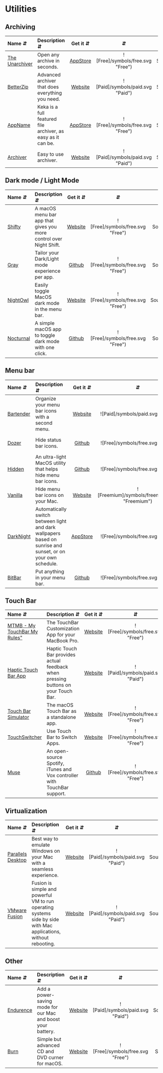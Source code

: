 # Utilities

## Archiving
| Name ⇵ | Description ⇵ | Get it ⇵ | ⇵ | ⇵ |
|:-------|:--------------|:--------:|:-:|:-:|
|[The Unarchiver](https://theunarchiver.com/)| Open any archive in seconds.|[AppStore](https://itunes.apple.com/us/app/the-unarchiver/id425424353?mt=12)|![Free]/symbols/free.svg "Free")|![Closed-Source]/symbols/closed.svg "Closed-Source")|
|[BetterZip](https://macitbetter.com/)| Advanced archiver that does everything you need.|[Website](https://macitbetter.com/)|![Paid]/symbols/paid.svg "Paid")|![Closed-Source]/symbols/closed.svg "Closed-Source")|
|[AppName](https://www.keka.io/)| Keka is a full featured file archiver, as easy as it can be.|[AppStore](https://apps.apple.com/app/keka/id470158793)|![Free]/symbols/free.svg "Free")|![Closed-Source]/symbols/closed.svg "Closed-Source")|
|[Archiver](https://archiverapp.com/)| Easy to use archiver.|[Website](https://archiverapp.com/)|![Paid]/symbols/paid.svg "Paid")|![Closed-Source]/symbols/closed.svg "Closed-Source")|


## Dark mode / Light Mode 
| Name ⇵ | Description ⇵ | Get it ⇵ | ⇵ | ⇵ |
|:-------|:--------------|:--------:|:-:|:-:|
|[Shifty](https://shifty.natethompson.io/en/)| A macOS menu bar app that gives you more control over Night Shift.|[Website](https://shifty.natethompson.io/en/)|![Free]/symbols/free.svg "Free")|![Open-Source]/symbols/open.svg "Open-Source")|
|[Gray](https://github.com/zenangst/Gray)| Tailor your Dark/Light mode experience per app.|[Github](https://github.com/zenangst/Gray)|![Free]/symbols/free.svg "Free")|![Open-Source]/symbols/open.svg "Open-Source")|
|[NightOwl](https://nightowl.kramser.xyz/)| Easily toggle MacOS dark mode in the menu bar.|[Website](https://nightowl.kramser.xyz/)|![Free]/symbols/free.svg "Free")|![Closed-Source]/symbols/closed.svg "Closed-Source")|
|[Nocturnal](https://github.com/HarshilShah/Nocturnal)| A simple macOS app to toggle dark mode with one click.|[Github](https://github.com/HarshilShah/Nocturnal)|![Free]/symbols/free.svg "Free")|![Open-Source]/symbols/open.svg "Open-Source")|


## Menu bar
| Name ⇵ | Description ⇵ | Get it ⇵ | ⇵ | ⇵ |
|:-------|:--------------|:--------:|:-:|:-:|
|[Bartender](https://www.macbartender.com/)| Organize your menu bar icons with a second menu.|[Website](https://www.macbartender.com/)|![Paid]/symbols/paid.svg "Paid")|![Closed-Source]/symbols/closed.svg "Closed-Source")|
|[Dozer](https://github.com/Mortennn/Dozer)| Hide status bar icons. |[Github](https://github.com/Mortennn/Dozer)|![Free]/symbols/free.svg "Free")|![Open-Source]/symbols/open.svg "Open-Source")|
|[Hidden](https://github.com/dwarvesf/hidden)| An ultra-light MacOS utility that helps hide menu bar icons.|[Github](https://github.com/dwarvesf/hidden)|![Free]/symbols/free.svg "Free")|![Open-Source]/symbols/open.svg "Open-Source")|
|[Vanilla](https://matthewpalmer.net/vanilla/)| Hide menu bar icons on your Mac.|[Website](https://matthewpalmer.net/vanilla/)|![Freemium]/symbols/freemium.svg "Freemium")|![Closed-Source]/symbols/closed.svg "Closed-Source")|
|[DarkNight](https://hobbyistsoftware.com/darknight)| Automatically switch between light and dark wallpapers based on sunrise and sunset, or on your own schedule.|[AppStore](https://itunes.apple.com/us/app/dark-night/id1451526460)|![Free]/symbols/free.svg "Free")|![Closed-Source]/symbols/closed.svg "Closed-Source")|
|[BitBar](https://getbitbar.com/)| Put anything in your menu bar. |[Github](https://github.com/matryer/bitbar#-bitbar)|![Free]/symbols/free.svg "Free")|![Open-Source]/symbols/open.svg "Open-Source")|


## Touch Bar
| Name ⇵ | Description ⇵ | Get it ⇵ | ⇵ | ⇵ |
|:-------|:--------------|:--------:|:-:|:-:|
|[MTMB - My TouchBar My Rules"](https://mtmr.app/)| The TouchBar Customization App for your MacBook Pro.|[Website](https://mtmr.app/)|![Free]/symbols/free.svg "Free")|![Open-Source]/symbols/open.svg "Open-Source")|
|[Haptic Touch Bar App](https://www.haptictouchbar.com/)| Haptic Touch Bar provides actual feedback when pressing buttons on your Touch Bar.|[Website](https://www.haptictouchbar.com/)|![Paid]/symbols/paid.svg "Paid")|![Closed-Source]/symbols/closed.svg "Closed-Source")|
|[Touch Bar Simulator](https://sindresorhus.com/touch-bar-simulator/)| The macOS Touch Bar as a standalone app.|[Website](https://sindresorhus.com/touch-bar-simulator/)|![Free]/symbols/free.svg "Free")|![Open-Source]/symbols/open.svg "Open-Source")|
|[TouchSwitcher](https://hazeover.com/touchswitcher.html)| Use Touch Bar to Switch Apps.|[Website](https://hazeover.com/touchswitcher.html)|![Free]/symbols/free.svg "Free")|![Closed-Source]/symbols/closed.svg "Closed-Source")|
|[Muse](https://github.com/xzzz9097/Muse)| An open-source Spotify, iTunes and Vox controller with TouchBar support.|[Github](https://github.com/xzzz9097/Muse)|![Free]/symbols/free.svg "Free")|![Open-Source]/symbols/open.svg "Open-Source")|


## Virtualization
| Name ⇵ | Description ⇵ | Get it ⇵ | ⇵ | ⇵ |
|:-------|:--------------|:--------:|:-:|:-:|
|[Parallels Desktop](https://www.parallels.com/eu/products/desktop/)| Best way to emulate Windows on your Mac with a seamless experience.|[Website](https://www.parallels.com/eu/products/desktop/)|![Paid]/symbols/paid.svg "Paid")|![Closed-Source]/symbols/closed.svg "Closed-Source")|
|[VMware Fusion](https://www.vmware.com/products/fusion.html)| Fusion is simple and powerful VM to run operating systems side by side with Mac applications, without rebooting.|[Website](https://www.vmware.com/products/fusion.html)|![Paid]/symbols/paid.svg "Paid")|![Closed-Source]/symbols/closed.svg "Closed-Source")|


## Other
| Name ⇵ | Description ⇵ | Get it ⇵ | ⇵ | ⇵ |
|:-------|:--------------|:--------:|:-:|:-:|
|[Endurence](http://enduranceapp.com/)| Add a power-saving mode for our Mac and boost your battery.|[Website](http://enduranceapp.com/)|![Paid]/symbols/paid.svg "Paid")|![Closed-Source]/symbols/closed.svg "Closed-Source")|
|[Burn](https://burn-osx.sourceforge.io/)| Simple but advanced CD and DVD curner for macOS.|[Website](https://burn-osx.sourceforge.io/)|![Free]/symbols/free.svg "Free")|![Open-Source]/symbols/open.svg "Open-Source")|
